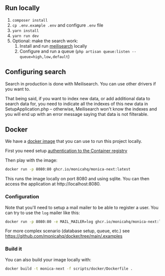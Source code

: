 ## Run locally

1. `composer install`
1. `cp .env.example .env` and configure `.env` file
1. `yarn install`
1. `yarn run dev`
1. Optional: make the search work:
   1. Install and run [meilisearch](https://www.meilisearch.com/) locally
   1. Configure and run a queue (`php artisan queue:listen --queue=high,low,default`)

## Configuring search

Search in production is done with Meilisearch. You can use other drivers if you want to.

That being said, if you want to index new data, or add additional data to search data for, you need to indicate all the indexes of this new data in SetupApplication.php – otherwise, Meilisearch won't know the indexes and you will end up with an error message saying that data is not filterable.

## Docker

We have a [docker image](https://github.com/monicahq/chandler/pkgs/container/monica-next) that you can use to run this project locally.

First you need setup [authentication to the Container registry](https://docs.github.com/en/packages/working-with-a-github-packages-registry/working-with-the-container-registry#authenticating-to-the-container-registry)

Then play with the image:

```sh
docker run -p 8080:80 ghcr.io/monicahq/monica-next:latest
```

This runs the image locally on port 8080 and using sqlite. You can then access the application at http://localhost:8080.


### Configuration

Note that you'll need to setup a mail mailer to be able to register a user.
You can try to use the `log` mailer like this:

```sh
docker run -p 8080:80 -e MAIL_MAILER=log ghcr.io/monicahq/monica-next:latest
```

For more complex scenario (database setup, queue, etc.) see https://github.com/monicahq/docker/tree/main/.examples


### Build it

You can also build your image locally with:

```sh
docker build -t monica-next -f scripts/docker/Dockerfile .
```

